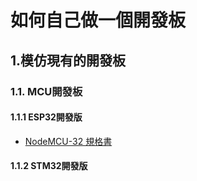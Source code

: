 <!--
 * @Author: hibana2077 hibana2077@gmail.com
 * @Date: 2023-05-14 11:43:16
 * @LastEditors: hibana2077 hibana2077@gmail.com
 * @LastEditTime: 2023-05-14 12:13:47
 * @FilePath: \smart_hydroponic_farm\doc\Dev_board.md
 * @Description: 这是默认设置,请设置`customMade`, 打开koroFileHeader查看配置 进行设置: https://github.com/OBKoro1/koro1FileHeader/wiki/%E9%85%8D%E7%BD%AE
-->
# 如何自己做一個開發板

## 1.模仿現有的開發板

### 1.1. MCU開發板

#### 1.1.1 ESP32開發版

- [NodeMCU-32 規格書](https://docs.ai-thinker.com/_media/esp32/docs/nodemcu-32_v1.3%E8%A7%84%E6%A0%BC%E4%B9%A6_-.pdf)

#### 1.1.2 STM32開發版